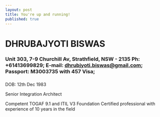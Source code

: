 ```yaml
---
layout: post
title: You're up and running!
published: true
---
```

# DHRUBAJYOTI BISWAS

### Unit 303, 7-9 Churchill Av, Strathfield, NSW - 2135 Ph: +61413699829; E-mail: dhrubjyoti.biswas@gmail.com; Passport: M3003735 with 457 Visa;

###

DOB: 12th Dec 1983

Senior Integration Architect

Competent TOGAF 9.1 and ITIL V3 Foundation Certified professional with experience of 10 years in the field